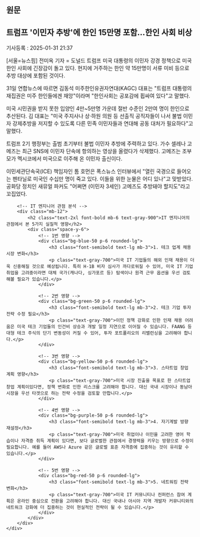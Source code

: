 <!DOCTYPE html>
<html lang="ko">
<head>
    <meta charset="UTF-8">
    <meta name="viewport" content="width=device-width, initial-scale=1.0">
    <title>미국 이민정책 영향 분석</title>
    <script src="https://cdn.tailwindcss.com"></script>
</head>
<body>
    <div class="max-w-4xl mx-auto p-6 bg-white">
        <!-- 원문 섹션 -->
        <div class="mb-12">
            <h2 class="text-2xl font-bold mb-6 text-gray-900">원문</h2>
            <article class="prose max-w-none">
                <h1 class="text-3xl font-bold mb-4">트럼프 '이민자 추방'에 한인 15만명 포함...한인 사회 비상</h1>
                <p class="text-gray-500 mb-6">기사등록 : 2025-01-31 21:37</p>
                <div class="space-y-4 text-gray-700">
                    <p>[서울=뉴스핌] 전미옥 기자 = 도널드 트럼프 미국 대통령의 이민자 강경 정책으로 미국 한인 사회에 긴장감이 돌고 있다. 현지에 거주하는 한인 약 15만명이 서류 미비 등으로 추방 대상에 포함된 것이다.</p>
                    <p>31일 연합뉴스에 따르면 김동석 미주한인유권자연대(KAGC) 대표는 "트럼프 대통령의 재집권은 미주 한인들에겐 재앙"이라며 "한인사회는 공포감에 휩싸여 있다"고 말했다.</p>
                    <p>미국 시민권을 받지 못한 입양인 4만~5만명 가운데 절반 수준인 2만여 명이 한인으로 추산된다. 김 대표는 "미국 주지사나 상·하원 의원 등 선출직 공직자들이 나서 불법 이민자 강제추방을 저지할 수 있도록 다른 민족 이민자들과 연대해 공동 대처가 필요하다"고 말했다.</p>
                    <p>트럼프 2기 행정부는 출범 초기부터 불법 이민자 추방에 주력하고 있다. 가수 셀레나 고메즈는 최근 SNS에 이민자 단속에 항의하는 영상을 올렸다가 삭제했다. 고메즈는 조부모가 멕시코에서 미국으로 이주해 온 이민자 출신이다.</p>
                    <p>이민세관단속국(ICE) 책임자인 톰 호먼은 폭스뉴스 인터뷰에서 "열린 국경으로 들어오는 펜타닐로 미국인 수십만 명이 죽고 있다. 이들을 위한 눈물은 어디 있나"고 맞받았다. 공화당 정치인 새뮤얼 파커도 "어쩌면 (이민자 3세인) 고메즈도 추방돼야 할지도"라고 꼬집었다.</p>
                </div>
            </article>
        </div>

        <!-- IT 엔지니어 관점 분석 -->
        <div class="mb-12">
            <h2 class="text-2xl font-bold mb-6 text-gray-900">IT 엔지니어의 관점에서 본 5가지 실질적 영향</h2>
            <div class="space-y-6">
                <!-- 1번 영향 -->
                <div class="bg-blue-50 p-6 rounded-lg">
                    <h3 class="font-semibold text-lg mb-3">1. 테크 업계 채용 시장 변화</h3>
                    <p class="text-gray-700">미국 IT 기업들의 해외 인재 채용이 더욱 신중해질 것으로 예상됩니다. 특히 H-1B 비자 심사가 까다로워질 수 있어, 미국 IT 기업 취업을 고려중이라면 대체 국가(캐나다, 싱가포르 등) 탐색이나 원격 근무 옵션을 우선 검토해볼 필요가 있습니다.</p>
                </div>

                <!-- 2번 영향 -->
                <div class="bg-green-50 p-6 rounded-lg">
                    <h3 class="font-semibold text-lg mb-3">2. 테크 기업 투자 전략 수정 필요</h3>
                    <p class="text-gray-700">이민 정책 강화로 인한 인재 채용 어려움은 미국 테크 기업들의 인건비 상승과 개발 일정 지연으로 이어질 수 있습니다. FAANG 등 대형 테크 주식의 단기 변동성이 커질 수 있어, 투자 포트폴리오의 리밸런싱을 고려해야 합니다.</p>
                </div>

                <!-- 3번 영향 -->
                <div class="bg-yellow-50 p-6 rounded-lg">
                    <h3 class="font-semibold text-lg mb-3">3. 스타트업 창업 계획 영향</h3>
                    <p class="text-gray-700">미국 시장 진출을 목표로 한 스타트업 창업 계획이있다면, 정책 변화로 인한 리스크를 고려해야 합니다. 대신 국내 시장이나 동남아 시장을 우선 타겟으로 하는 전략 수정을 검토할 만합니다.</p>
                </div>

                <!-- 4번 영향 -->
                <div class="bg-purple-50 p-6 rounded-lg">
                    <h3 class="font-semibold text-lg mb-3">4. 자기계발 방향 재설정</h3>
                    <p class="text-gray-700">미국 취업이나 이민을 고려한 영어 학습이나 자격증 취득 계획이 있다면, 보다 글로벌한 관점에서 경쟁력을 키우는 방향으로 수정이 필요합니다. 예를 들어 AWS나 Azure 같은 글로벌 표준 자격증에 집중하는 것이 유리할 수 있습니다.</p>
                </div>

                <!-- 5번 영향 -->
                <div class="bg-red-50 p-6 rounded-lg">
                    <h3 class="font-semibold text-lg mb-3">5. 네트워킹 전략 변화</h3>
                    <p class="text-gray-700">미국 IT 커뮤니티나 컨퍼런스 참여 계획은 온라인 중심으로 전환을 고려해야 합니다. 대신 국내나 아시아 지역 개발자 커뮤니티와의 네트워크 강화에 더 집중하는 것이 현실적인 전략이 될 수 있습니다.</p>
                </div>
            </div>
        </div>
    </div>
</body>
</html>
